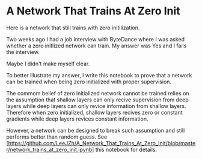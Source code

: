 # A Network That Trains At Zero Init
Here is a network that still trains with zero initilization.

Two weeks ago I had a job interview with ByteDance where I was asked whether a zero initlized network can train. My answer was Yes and I fails the interview. 

Maybe I didn't make myself clear. 

To better illustrate my answer, I write this notebook to prove that a network can be trained when being zero initialized with proper supervision. 

The commom belief of zero initialized network cannot be trained relies on the assumption that shallow layers can only recive supervision from deep layers while deep layers can only revice information from shallow layers. Therefore when zero initialized, shallow layers recives zero or constant gradients while deep layers revices constant information.

However, a network can be designed to break such assumption and still performs better than random guess. See [https://github.com/LeeJZh/A_Network_That_Trains_At_Zero_Init/blob/master/network_trains_at_zero_init.ipynb] this notebook for details. 
